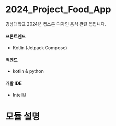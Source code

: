 # 2024_Project_Food_App
경남대학교 2024년 캡스톤 디자인 음식 관련 앱입니다.

#### 프론트엔드
* Kotlin (Jetpack Compose)

#### 백엔드
* kotlin & python 

#### 개발 IDE 
* IntelliJ

# 모듈 설명
